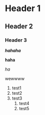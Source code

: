 # Header 1
## Header 2
### Header 3

***hahaha*** 

**haha** 

*ha*

wewwww

1. test1
1. test2
1. test3
   1. test4
   2. test5
